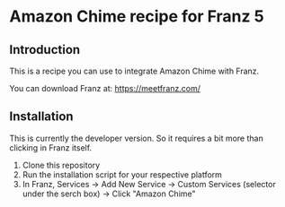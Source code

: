 # Amazon Chime recipe for Franz 5

## Introduction

This is a recipe you can use to integrate Amazon Chime with Franz.

You can download Franz at: https://meetfranz.com/  

## Installation

This is currently the developer version. So it requires a bit more than clicking in Franz itself.

1. Clone this repository
2. Run the installation script for your respective platform
3. In Franz, Services -> Add New Service -> Custom Services (selector under the serch box) -> Click "Amazon Chime"
